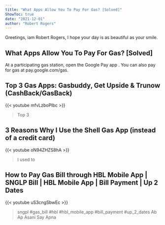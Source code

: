 ```yaml
---
title: "What Apps Allow You To Pay For Gas? [Solved]"
ShowToc: true 
date: "2021-12-01"
author: "Robert Rogers" 
---
```


Greetings, iam Robert Rogers, I hope your day is as beautiful as your smile.
## What Apps Allow You To Pay For Gas? [Solved]
At a participating gas station, open the Google Pay app . You can also pay for gas at pay.google.com/gas.

## Top 3 Gas Apps: Gasbuddy, Get Upside & Trunow (CashBack/GasBack)
{{< youtube mfvLzboPIbc >}}
>Top 3 

## 3 Reasons Why I Use the Shell Gas App (instead of a credit card)
{{< youtube oN94ZHZS8hA >}}
>I used to 

## How to Pay Gas Bill through HBL Mobile App | SNGLP Bill | HBL Mobile App | Bill Payment | Up 2 Dates
{{< youtube uS3cngSbwEc >}}
>sngpl #gas_bill #hbl #hbl_mobile_app #bill_payment #up_2_dates Ab Ap Asani Say Apna 

